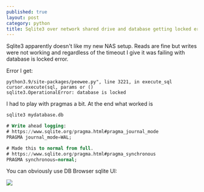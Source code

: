 ```yaml
---
published: true
layout: post
category: python
title: Sqlite3 over network shared drive and database getting locked error
---
```

Sqlite3 apparently doesn't like my new NAS setup. Reads are fine but writes were not working and regardless of the timeout I give it was failing with database is locked error.

Error I get: 

```
python3.9/site-packages/peewee.py", line 3221, in execute_sql                                        cursor.execute(sql, params or () 
sqlite3.OperationalError: database is locked     
```

I had to play with pragmas a bit. At the end what worked is 

```sql
sqlite3 mydatabase.db

# Write ahead logging: 
# https://www.sqlite.org/pragma.html#pragma_journal_mode
PRAGMA journal_mode=WAL;

# Made this to normal from full.
# https://www.sqlite.org/pragma.html#pragma_synchronous
PRAGMA synchronous=normal;
```

You can obviously use DB Browser sqlite UI:

![](https://devdala.files.wordpress.com/2023/04/screenshot-2023-04-15-010508.png)